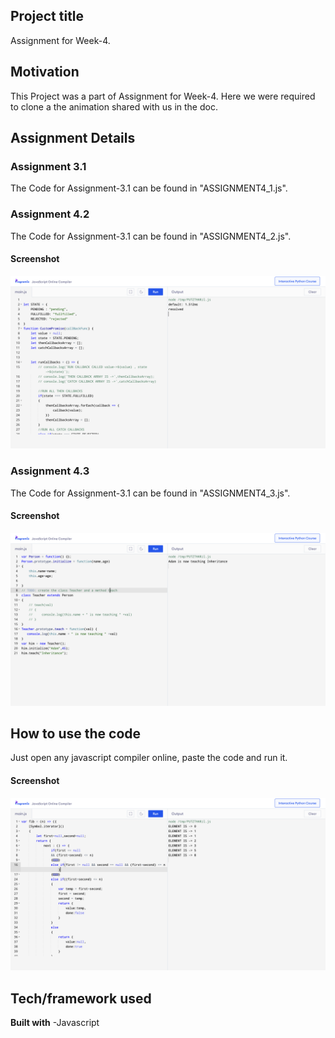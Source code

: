 ## Project title
Assignment for Week-4.

## Motivation
This Project was a part of Assignment for Week-4. Here we were required to clone a the animation shared with us in the doc. 

## Assignment Details

### Assignment 3.1

The Code for Assignment-3.1 can be found in "ASSIGNMENT4_1.js".

### Assignment 4.2

The Code for Assignment-3.1 can be found in "ASSIGNMENT4_2.js".

#### Screenshot
![alt text](https://github.com/pesto-students/p8-harshith-artfullsoul/blob/week4/Week-4/Screenshots/Assignment4.1.png?raw=true)

### Assignment 4.3

The Code for Assignment-3.1 can be found in "ASSIGNMENT4_3.js".

#### Screenshot
![alt text](https://github.com/pesto-students/p8-harshith-artfullsoul/blob/week4/Week-4/Screenshots/Assignment4.2.png?raw=true)

## How to use the code
Just open any javascript compiler online, paste the code and run it.

#### Screenshot
![alt text](https://github.com/pesto-students/p8-harshith-artfullsoul/blob/week4/Week-4/Screenshots/Assignment4.3.png?raw=true)
## Tech/framework used

<b>Built with</b>
-Javascript



